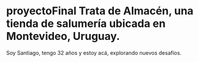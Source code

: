 # proyectoFinal Trata de Almacén, una tienda de salumería ubicada en Montevideo, Uruguay.
Soy Santiago, tengo 32 años y estoy acá, explorando nuevos desafíos.
